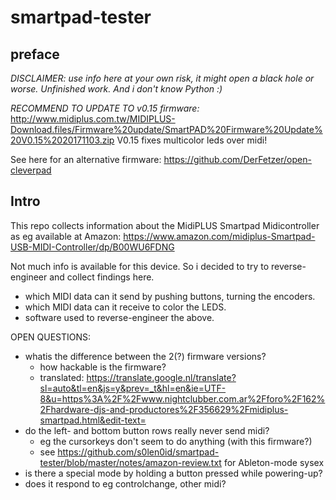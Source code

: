 # smartpad-tester

## preface
*DISCLAIMER: use info here at your own risk, it might open a black hole or worse. Unfinished work. And i don't know Python :)*

*RECOMMEND TO UPDATE TO v0.15 firmware:* http://www.midiplus.com.tw/MIDIPLUS-Download.files/Firmware%20update/SmartPAD%20Firmware%20Update%20V0.15%2020171103.zip
V0.15 fixes multicolor leds over midi!

See here for an alternative firmware: https://github.com/DerFetzer/open-cleverpad

## Intro
This repo collects information about the MidiPLUS Smartpad Midicontroller as eg available at Amazon:
https://www.amazon.com/midiplus-Smartpad-USB-MIDI-Controller/dp/B00WU6FDNG

Not much info is available for this device. So i decided to try to reverse-engineer and collect findings here.

* which MIDI data can it send by pushing buttons, turning the encoders.
* which MIDI data can it receive to color the LEDS.
* software used to reverse-engineer the above.


OPEN QUESTIONS:
* whatis the difference between the 2(?) firmware versions?
   * how hackable is the firmware?
   * translated: https://translate.google.nl/translate?sl=auto&tl=en&js=y&prev=_t&hl=en&ie=UTF-8&u=https%3A%2F%2Fwww.nightclubber.com.ar%2Fforo%2F162%2Fhardware-djs-and-productores%2F356629%2Fmidiplus-smartpad.html&edit-text=
* do the left- and bottom button rows really never send midi?
   * eg the cursorkeys don't seem to do anything (with this firmware?)
   * see https://github.com/s0len0id/smartpad-tester/blob/master/notes/amazon-review.txt for Ableton-mode sysex
* is there a special mode by holding a button pressed while powering-up?
* does it respond to eg controlchange, other midi?
